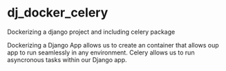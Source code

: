 # dj_docker_celery
Dockerizing a django project and including celery package

Dockerizing a Django App allows us to create an container that allows oup app to run seamlessly in any environment.
Celery allows us to run asyncronous tasks within our Django app.
